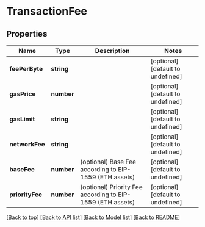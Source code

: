 # TransactionFee

## Properties

|Name | Type | Description | Notes|
|------------ | ------------- | ------------- | -------------|
|**feePerByte** | **string** |  | [optional] [default to undefined]|
|**gasPrice** | **number** |  | [optional] [default to undefined]|
|**gasLimit** | **string** |  | [optional] [default to undefined]|
|**networkFee** | **string** |  | [optional] [default to undefined]|
|**baseFee** | **number** | (optional) Base Fee according to EIP-1559 (ETH assets) | [optional] [default to undefined]|
|**priorityFee** | **number** | (optional) Priority Fee according to EIP-1559 (ETH assets) | [optional] [default to undefined]|




[[Back to top]](#) [[Back to API list]](../../README.md#documentation-for-api-endpoints) [[Back to Model list]](../../README.md#documentation-for-models) [[Back to README]](../../README.md)
